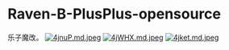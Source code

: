 # Raven-B-PlusPlus-opensource
乐子魔改。
[![4jnuP.md.jpeg](https://i.328888.xyz/2022/12/16/4jnuP.md.jpeg)](https://imgloc.com/i/4jnuP)
[![4jWHX.md.jpeg](https://i.328888.xyz/2022/12/16/4jWHX.md.jpeg)](https://imgloc.com/i/4jWHX)
[![4jket.md.jpeg](https://i.328888.xyz/2022/12/16/4jket.md.jpeg)](https://imgloc.com/i/4jket)
